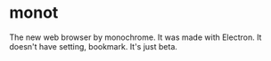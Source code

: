 # monot
The new web browser by monochrome. It was made with Electron. It doesn't have setting, bookmark. It's just beta.

